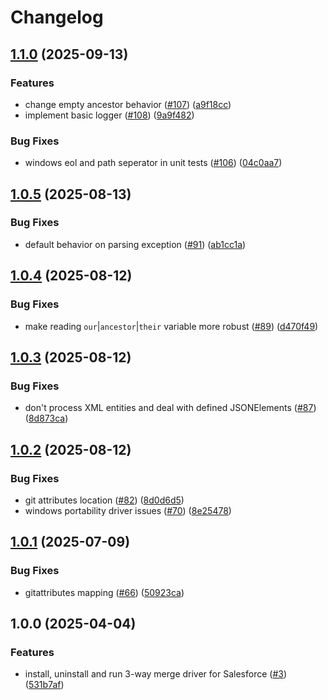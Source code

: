 # Changelog

## [1.1.0](https://github.com/scolladon/sf-git-merge-driver/compare/v1.0.5...v1.1.0) (2025-09-13)


### Features

* change empty ancestor behavior ([#107](https://github.com/scolladon/sf-git-merge-driver/issues/107)) ([a9f18cc](https://github.com/scolladon/sf-git-merge-driver/commit/a9f18cc1f8a20f9e00f19edaf614db8e04efafb7))
* implement basic logger ([#108](https://github.com/scolladon/sf-git-merge-driver/issues/108)) ([9a9f482](https://github.com/scolladon/sf-git-merge-driver/commit/9a9f4822c079813b74d0ae46c5139009d82af3f1))


### Bug Fixes

* windows eol and path seperator in unit tests ([#106](https://github.com/scolladon/sf-git-merge-driver/issues/106)) ([04c0aa7](https://github.com/scolladon/sf-git-merge-driver/commit/04c0aa7f0fa3078a2d1f7335bd1fdbb3b5839cc0))

## [1.0.5](https://github.com/scolladon/sf-git-merge-driver/compare/v1.0.4...v1.0.5) (2025-08-13)


### Bug Fixes

* default behavior on parsing exception ([#91](https://github.com/scolladon/sf-git-merge-driver/issues/91)) ([ab1cc1a](https://github.com/scolladon/sf-git-merge-driver/commit/ab1cc1ac8b7a119644f665430a2dc0001341b293))

## [1.0.4](https://github.com/scolladon/sf-git-merge-driver/compare/v1.0.3...v1.0.4) (2025-08-12)


### Bug Fixes

* make reading `our`|`ancestor`|`their` variable more robust ([#89](https://github.com/scolladon/sf-git-merge-driver/issues/89)) ([d470f49](https://github.com/scolladon/sf-git-merge-driver/commit/d470f496ef4e3a2bf0723583e64c77513fbffe36))

## [1.0.3](https://github.com/scolladon/sf-git-merge-driver/compare/v1.0.2...v1.0.3) (2025-08-12)


### Bug Fixes

* don't process XML entities and deal with defined JSONElements ([#87](https://github.com/scolladon/sf-git-merge-driver/issues/87)) ([8d873ca](https://github.com/scolladon/sf-git-merge-driver/commit/8d873cafc17f7a6df395806293f0a2bdf8cff19e))

## [1.0.2](https://github.com/scolladon/sf-git-merge-driver/compare/v1.0.1...v1.0.2) (2025-08-12)


### Bug Fixes

* git attributes location ([#82](https://github.com/scolladon/sf-git-merge-driver/issues/82)) ([8d0d6d5](https://github.com/scolladon/sf-git-merge-driver/commit/8d0d6d584ea4bfe1e73cb13fc93801a85e4a4c7f))
* windows portability driver issues ([#70](https://github.com/scolladon/sf-git-merge-driver/issues/70)) ([8e25478](https://github.com/scolladon/sf-git-merge-driver/commit/8e25478f3912885521a8e5ac84dac5ac1b0c3e26))

## [1.0.1](https://github.com/scolladon/sf-git-merge-driver/compare/v1.0.0...v1.0.1) (2025-07-09)


### Bug Fixes

* gitattributes mapping ([#66](https://github.com/scolladon/sf-git-merge-driver/issues/66)) ([50923ca](https://github.com/scolladon/sf-git-merge-driver/commit/50923ca04cd5ad7848aef5ff5f19410c8ef04778))

## 1.0.0 (2025-04-04)


### Features

* install, uninstall and run 3-way merge driver for Salesforce ([#3](https://github.com/scolladon/sf-git-merge-driver/issues/3)) ([531b7af](https://github.com/scolladon/sf-git-merge-driver/commit/531b7af61bde0f8dc85536e35a5d14ea2cde7b3a))
